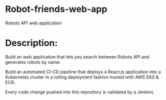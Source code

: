 # Robot-friends-web-app
Robots API web application

# Description:

Build an web application that lets you search between Robots API and generates robots by name.

Build an automated CI-CD pipeline that deploys a React.js application into a Kubernetes cluster in a rolling deployment fashion hosted with AWS EKS & ECR.

Every code change pushed into this repository is validated by a Jenkins.
